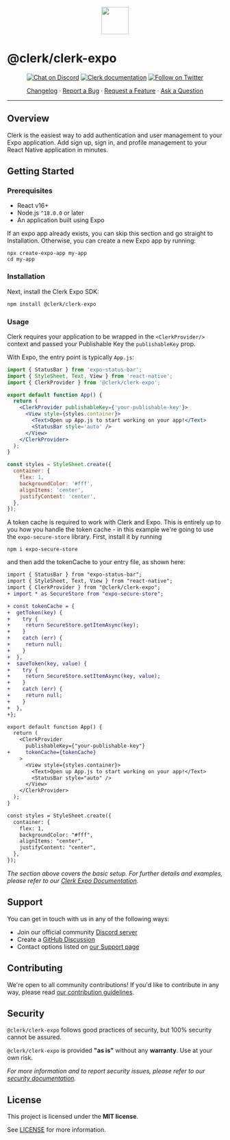 <p align="center">
  <a href="https://clerk.com?utm_source=github&utm_medium=clerk_expo" target="_blank" rel="noopener noreferrer">
    <picture>
      <source media="(prefers-color-scheme: dark)" srcset="https://images.clerk.com/static/logo-dark-mode-400x400.png">
      <img src="https://images.clerk.com/static/logo-light-mode-400x400.png" height="64">
    </picture>
  </a>
  <br />
</p>

# @clerk/clerk-expo

<div align="center">

[![Chat on Discord](https://img.shields.io/discord/856971667393609759.svg?logo=discord)](https://clerk.com/discord)
[![Clerk documentation](https://img.shields.io/badge/documentation-clerk-green.svg)](https://clerk.com/docs?utm_source=github&utm_medium=clerk_expo)
[![Follow on Twitter](https://img.shields.io/twitter/follow/ClerkDev?style=social)](https://twitter.com/intent/follow?screen_name=ClerkDev)

[Changelog](https://github.com/clerkinc/javascript/blob/main/packages/expo/CHANGELOG.md)
·
[Report a Bug](https://github.com/clerkinc/javascript/issues/new?assignees=&labels=needs-triage&projects=&template=BUG_REPORT.yml)
·
[Request a Feature](https://github.com/clerkinc/javascript/issues/new?assignees=&labels=feature-request&projects=&template=FEATURE_REQUEST.yml)
·
[Ask a Question](https://github.com/clerkinc/javascript/discussions)

</div>

---

## Overview

Clerk is the easiest way to add authentication and user management to your Expo application. Add sign up, sign in, and profile management to your React Native application in minutes.

## Getting Started

### Prerequisites

- React v16+
- Node.js `^18.0.0` or later
- An application built using Expo

If an expo app already exists, you can skip this section and go straight to Installation.
Otherwise, you can create a new Expo app by running:

```
npx create-expo-app my-app
cd my-app
```

### Installation

Next, install the Clerk Expo SDK:

```sh
npm install @clerk/clerk-expo
```

### Usage

Clerk requires your application to be wrapped in the `<ClerkProvider/>` context and passed your Publishable Key the `publishableKey` prop.

With Expo, the entry point is typically `App.js`:

```jsx
import { StatusBar } from 'expo-status-bar';
import { StyleSheet, Text, View } from 'react-native';
import { ClerkProvider } from '@clerk/clerk-expo';

export default function App() {
  return (
    <ClerkProvider publishableKey={'your-publishable-key'}>
      <View style={styles.container}>
        <Text>Open up App.js to start working on your app!</Text>
        <StatusBar style='auto' />
      </View>
    </ClerkProvider>
  );
}

const styles = StyleSheet.create({
  container: {
    flex: 1,
    backgroundColor: '#fff',
    alignItems: 'center',
    justifyContent: 'center',
  },
});
```

A token cache is required to work with Clerk and Expo. This is entirely up to you how you handle the token cache - in this example we're going to use the `expo-secure-store` library. First, install it by running

```
npm i expo-secure-store
```

and then add the tokenCache to your entry file, as shown here:

```diff
import { StatusBar } from "expo-status-bar";
import { StyleSheet, Text, View } from "react-native";
import { ClerkProvider } from "@clerk/clerk-expo";
+ import * as SecureStore from "expo-secure-store";

+ const tokenCache = {
+  getToken(key) {
+    try {
+     return SecureStore.getItemAsync(key);
+    }
+    catch (err) {
+     return null;
+    }
+  },
+  saveToken(key, value) {
+    try {
+     return SecureStore.setItemAsync(key, value);
+    }
+    catch (err) {
+     return null;
+    }
+  },
+};

export default function App() {
  return (
    <ClerkProvider
      publishableKey={"your-publishable-key"}
+     tokenCache={tokenCache}
    >
      <View style={styles.container}>
        <Text>Open up App.js to start working on your app!</Text>
        <StatusBar style="auto" />
      </View>
    </ClerkProvider>
  );
}

const styles = StyleSheet.create({
  container: {
    flex: 1,
    backgroundColor: "#fff",
    alignItems: "center",
    justifyContent: "center",
  },
});

```

_The section above covers the basic setup. For further details and examples, please refer to our [Clerk Expo Documentation](https://clerk.com/docs?utm_source=github&utm_medium=clerk_expo)._

## Support

You can get in touch with us in any of the following ways:

- Join our official community [Discord server](https://clerk.com/discord)
- Create a [GitHub Discussion](https://github.com/clerkinc/javascript/discussions)
- Contact options listed on [our Support page](https://clerk.com/support?utm_source=github&utm_medium=clerk_expo)

## Contributing

We're open to all community contributions! If you'd like to contribute in any way, please read [our contribution guidelines](https://github.com/clerkinc/javascript/blob/main/docs/CONTRIBUTING.md).

## Security

`@clerk/clerk-expo` follows good practices of security, but 100% security cannot be assured.

`@clerk/clerk-expo` is provided **"as is"** without any **warranty**. Use at your own risk.

_For more information and to report security issues, please refer to our [security documentation](https://github.com/clerkinc/javascript/blob/main/docs/SECURITY.md)._

## License

This project is licensed under the **MIT license**.

See [LICENSE](https://github.com/clerkinc/javascript/blob/main/packages/expo/LICENSE) for more information.
